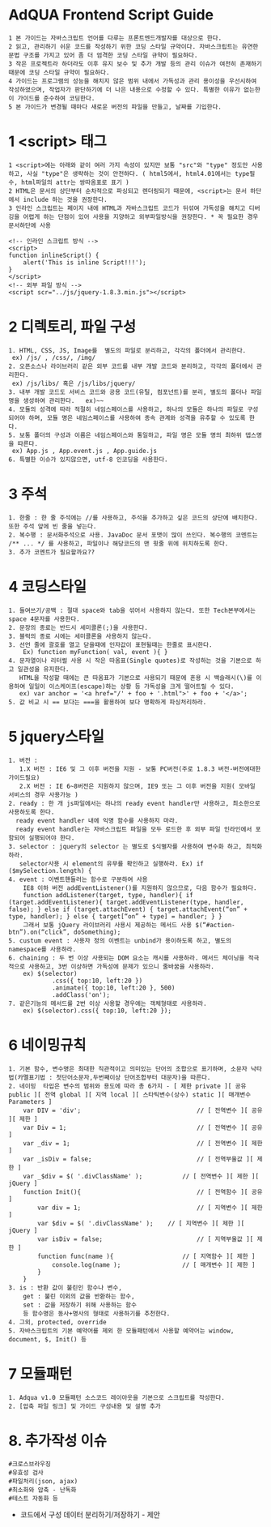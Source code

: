# AdQUA Frontend Script Guide
    1 본 가이드는 자바스크립트 언어를 다루는 프론트엔드개발자를 대상으로 한다.
    2 읽고, 관리하기 쉬운 코드를 작성하기 위한 코딩 스타일 규약이다. 자바스크립트는 유연한 문법 구조를 가지고 있어 좀 더 엄격한 코딩 스타일 규약이 필요하다.
    3 작은 프로젝트라 하더라도 이후 유지 보수 및 추가 개발 등의 관리 이슈가 여전히 존재하기 때문에 코딩 스타일 규약이 필요하다.
    4 가이드는 프로그램의 성능을 해치지 않은 범위 내에서 가독성과 관리 용이성을 우선시하여 작성하였으며, 작업자가 판단하기에 더 나은 내용으로 수정할 수 있다. 특별한 이유가 없는한 이 가이드를 준수하여 코딩한다.
    5 본 가이드가 변경될 때마다 새로운 버전의 파일을 만들고, 날짜를 기입한다.

# 1 &lt;script&gt; 태그
    1 <script>에는 아래와 같이 여러 가지 속성이 있지만 보통 "src"와 "type" 정도만 사용하고, 사실 "type"은 생략하는 것이 안전하다. ( html5에서, html4.01에서는 type필수, html파일의 attr는 쌍따옴표로 표기 )
    2 HTML은 문서의 상단부터 순차적으로 파싱되고 렌더링되기 때문에, <script>는 문서 하단에서 include 하는 것을 권장한다.
    3 인라인 스크립트는 페이지 내에 HTML과 자바스크립트 코드가 뒤섞여 가독성을 해치고 디버깅을 어렵게 하는 단점이 있어 사용을 지양하고 외부파일방식을 권장한다. * 꼭 필요한 경우  문서하단에 사용

    <!-- 인라인 스크립트 방식 -->
    <script>
    function inlineScript() {
        alert('This is inline Script!!!');
    }
    </script>
    <!-- 외부 파일 방식 -->
    <script scr="../js/jquery-1.8.3.min.js"></script>

# 2 디렉토리, 파일 구성
    1. HTML, CSS, JS, Image를  별도의 파일로 분리하고, 각각의 폴더에서 관리한다.
     ex) /js/ , /css/, /img/
    2. 오픈소스나 라이브러리 같은 외부 코드를 내부 개발 코드와 분리하고, 각각의 폴더에서 관리한다.
     ex) /js/libs/ 혹은 /js/libs/jquery/
    3. 내부 개발 코드도 서비스 코드와 공용 코드(유틸, 컴포넌트)를 분리, 별도의 폴더나 파일명을 생성하여 관리한다.   ex)~~
    4. 모듈의 성격에 따라 적절히 네임스페이스를 사용하고, 하나의 모듈은 하나의 파일로 구성되어야 하며, 모듈 명은 네임스페이스를 사용하여 종속 관계와 성격을 유추할 수 있도록 한다.
    5. 보통 폴더의 구성과 이름은 네임스페이스와 통일하고, 파일 명은 모듈 명의 최하위 뎁스명을 따른다.
     ex) App.js , App.event.js , App.guide.js
	6. 특별한 이슈가 있지않으면, utf-8 인코딩을 사용한다.

# 3 주석
    1. 한줄 : 한 줄 주석에는 //를 사용하고, 주석을 추가하고 싶은 코드의 상단에 배치한다. 또한 주석 앞에 빈 줄을 넣는다.
    2. 복수행 : 문서화주석으로 사용. JavaDoc 문서 포맷이 많이 쓰인다. 복수행의 코멘트는 /** ... */ 를 사용하고, 파일이나 해당코드의 맨 윗줄 위에 위치하도록 한다.
    3. 추가 코멘트가 필요할까요??

# 4 코딩스타일
    1. 들여쓰기/공백 : 절대 space와 tab을 섞어서 사용하지 않는다. 또한 Tech본부에서는 space 4문자를 사용한다.
    2. 문장의 종료는 반드시 세미콜론(;)을 사용한다.
    3. 블럭의 종료 시에는 세미콜론을 사용하지 않는다.
    3. 선언 줄에 괄호를 열고 닫을때에 인자값이 표현될때는 한줄로 표시한다.
        Ex) function myFunction( val, event ){ }
    4. 문자열이나 리터럴 사용 시 작은 따옴표(Single quotes)로 작성하는 것을 기본으로 하고 일관성을 유지한다.
       HTML을 작성할 때에는 큰 따옴표가 기본으로 사용되기 때문에 혼용 시 백슬래시(\)를 이용하여 일일이 이스케이프(escape)하는 상황 등 가독성을 크게 떨어트릴 수 있다.
       ex) var anchor = '<a href="/' + foo + '.html">' + foo + '</a>';
	5. 값 비교 시 == 보다는 ===을 활용하여 보다 명확하게 파싱처리하라.

# 5 jquery스타일
	1. 버전 :
	   1.X 버전 : IE6 및 그 이후 버전을 지원 - 보통 PC버전(주로 1.8.3 버전-버전에대한 가이드필요)
	   2.X 버전 : IE 6~8버전은 지원하지 않으며, IE9 또는 그 이후 버전을 지원( 모바일 서비스의 경우 사용가능 )
	2. ready : 한 개 js파일에서는 하나의 ready event handler만 사용하고, 최소한으로 사용하도록 한다.
	  ready event handler 내에 익명 함수를 사용하지 마라.
	  ready event handler는 자바스크립트 파일을 모두 로드한 후 외부 파일 인라인에서 포함되어 실행되어야 한다.
	3. selector : jquery의 selector 는 별도로 $식별자를 사용하여 변수화 하고, 최적화하라.
	   selector사용 시 element의 유무를 확인하고 실행하라. Ex) if ($mySelection.length) {
	4. event : 이벤트핸들러는 함수로 구분하여 사용
		IE8 이하 버전 addEventListener()를 지원하지 않으므로, 다음 함수가 필요하다.
		function addListener(target, type, handler){ if (target.addEventListener){ target.addEventListener(type, handler, false); } else if (target.attachEvent) { target.attachEvent(“on” + type, handler); } else { target[“on” + type] = handler; } }
		그래서 보통 jQuery 라이브러리 사용시 제공하는 메서드 사용 $(“#action-btn”).on(“click”, doSomething);
	5. custum event : 사용자 정의 이벤트는 unbind가 용이하도록 하고, 별도의 namespace를 사용하라.
	6. chaining : 두 번 이상 사용되는 DOM 요소는 캐시를 사용하라. 메서드 체이닝을 적극적으로 사용하고, 3번 이상하면 가독성에 문제가 있으니 줄바꿈을 사용하라.
		ex) $(selector)
				.css({ top:10, left:20 })
				.animate({ top:10, left:20 }, 500)
				.addClass('on');
	7. 같은기능의 메서드를 2번 이상 사용할 경우에는 객체형태로 사용하라.
		ex) $(selector).css({ top:10, left:20 });

# 6 네이밍규칙
	1. 기본 함수, 변수명은 최대한 직관적이고 의미있는 단어의 조합으로 표기하며, 소문자 낙타법(카멜표기법 : 첫단어소문자,두번째이상 단어조합부터 대문자)을 따른다.
	2. 네이밍  타입은 변수의 범위와 용도에 따라 총 6가지 - [ 제한 private ][ 공유 public ][ 전역 global ][ 지역 local ][ 스타틱변수(상수) static ][ 매개변수 Parameters ]
		var DIV = 'div';								// [ 전역변수 ][ 공유 ][ 제한 ]
		var Div = 1; 									// [ 전역변수 ][ 공유 ]
		var _div = 1;									// [ 전역변수 ][ 제한 ]
		var _isDiv = false;  							// [ 전역부울값 ][ 제한 ]
		var _$div = $( '.divClassName' );			// [ 전역변수 ][ 제한 ][ jQuery ]
		function Init(){								// [ 전역함수 ][ 공유 ]
			var div = 1;								// [ 지역변수 ][ 제한 ]
			var $div = $( '.divClassName' );   	// [ 지역변수 ][ 제한 ][ jQuery ]
			var isDiv = false;							// [ 지역부울값 ][ 제한 ]
			function func(name ){					// [ 지역함수 ][ 제한 ]
				console.log(name ); 				// [ 매개변수 ][ 제한 ]
			}
		}
	3. is : 반환 값이 불린인 함수나 변수,
	    get : 불린 이외의 값을 반환하는 함수,
		set : 값을 저장하기 위해 사용하는 함수
		등 함수명은 동사+명사의 형태로 사용하기를 추천한다.
	4. 그외, protected, override
	5. 자바스크립트의 기본 예약어를 제외 한 모듈패턴에서 사용할 예약어는 window, document, $, Init() 등

# 7 모듈패턴
	1. Adqua v1.0 모듈패턴 소스코드 레이아웃을 기본으로 스크립트를 작성한다.
	2. [압축 파일 링크] 및 가이드 구성내용 및 설명 추가

# 8. 추가작성 이슈
	#크로스브라우징
	#유효성 검사
	#파일처리(json, ajax)
	#최소화와 압축 - 난독화
	#테스트 자동화 등
* 코드에서 구성 데이터 분리하기/저장하기 - 제안
	



